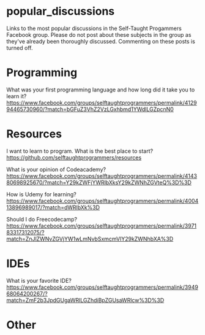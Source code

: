 # popular_discussions
Links to the most popular discussions in the Self-Taught Progammers Facebook group. Please do not post about these subjects in the group as they've already been thoroughly discussed. Commenting on these posts is turned off.  

# Programming 
What was your first programming language and how long did it take you to learn it?
https://www.facebook.com/groups/selftaughtprogrammers/permalink/412994465730960/?match=bGFuZ3VhZ2VzLGxhbmd1YWdlLGZpcnN0

# Resources
I want to learn to program. What is the best place to start?
https://github.com/selftaughtprogrammers/resources

What is your opinion of Codeacademy?
https://www.facebook.com/groups/selftaughtprogrammers/permalink/414380698925670/?match=Y29kZWFjYWRlbXksY29kZWNhZGVteQ%3D%3D

How is Udemy for learning?
https://www.facebook.com/groups/selftaughtprogrammers/permalink/400413896989017/?match=dWRlbXk%3D

Should I do Freecodecamp? 
https://www.facebook.com/groups/selftaughtprogrammers/permalink/397183317312075/?match=ZnJlZWNvZGVjYW1wLmNvbSxmcmVlY29kZWNhbXA%3D

# IDEs
What is your favorite IDE?
https://www.facebook.com/groups/selftaughtprogrammers/permalink/394968064200267/?match=ZmF2b3JpdGUgaWRlLGZhdiBpZGUsaWRlcw%3D%3D

# Other
